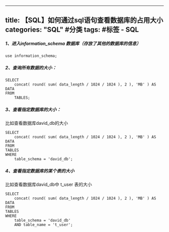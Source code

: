
---
title: 【SQL】如何通过sql语句查看数据库的占用大小
categories: "SQL" #分类
tags:   #标签
	- SQL
---


##### 1、进入information_schema 数据库（存放了其他的数据库的信息）

```
use information_schema;
```


##### 2、查询所有数据的大小：

```
SELECT
	concat( round( sum( data_length / 1024 / 1024 ), 2 ), 'MB' ) AS DATA 
FROM
	TABLES;
```


##### 3、查看指定数据库的大小：
比如查看数据库david_db的大小

```
SELECT
	concat( round( sum( data_length / 1024 / 1024 ), 2 ), 'MB' ) AS DATA 
FROM
TABLES 
WHERE
	table_schema = 'david_db';
```


##### 4、查看指定数据库的某个表的大小
比如查看数据库david_db中 t_user 表的大小

```
SELECT
	concat( round( sum( data_length / 1024 / 1024 ), 2 ), 'MB' ) AS DATA 
FROM
TABLES 
WHERE
	table_schema = 'david_db' 
	AND table_name = 't_user';
```

